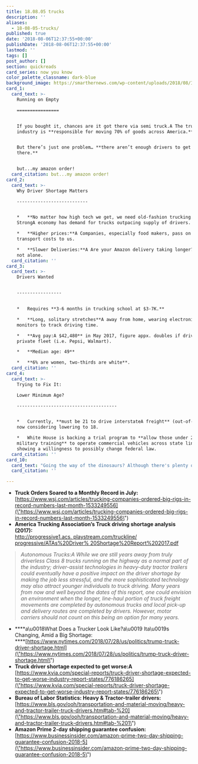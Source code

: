 ```yaml
---
title: 18.08.05 trucks
description: ''
aliases:
  - 18-08-05-trucks/
published: true
date: '2018-08-06T12:37:55+00:00'
publishDate: '2018-08-06T12:37:55+00:00'
lastmod: ''
tags: []
post_author: []
section: quickreads
card_series: now you know
color_palette_classname: dark-blue
background_image: https://smarthernews.com/wp-content/uploads/2018/08/IMG_3379.jpg
card_1:
  card_text: >-
    Running on Empty

    ================


    If you bought it, chances are it got there via semi truck.A The trucking
    industry is **responsible for moving 70% of goods across America.**


    But there’s just one problem… **there aren’t enough drivers to get it
    there.**


    but...my amazon order!
  card_citation: but...my amazon order!
card_2:
  card_text: >-
    Why Driver Shortage Matters

    ---------------------------


    *   **No matter how high tech we get, we need old-fashion trucking.**
    StrongA economy has demand for trucks outpacing supply of drivers.

    *   **Higher prices:**A Companies, especially food makers, pass on higher
    transport costs to us.

    *   **Slower Deliveries:**A Are your Amazon delivery taking longer? You’re
    not alone.
  card_citation: ''
card_3:
  card_text: >-
    Drivers Wanted  


    -----------------


    *   Requires **3-6 months in trucking school at $3-7K.**

    *   **Long, solitary stretches**A away from home, wearing electronic
    monitors to track driving time.

    *   **Avg pay:A $42,480** in May 2017, figure appx. doubles if driving for
    private fleet (i.e. Pepsi, Walmart).

    *   **Median age: 49**

    *   **6% are women, two-thirds are white**.
  card_citation: ''
card_4:
  card_text: >-
    Trying to Fix It:  

    Lower Minimum Age?

    --------------------------------------


    *   Currently, **must be 21 to drive interstateA freight** (out-of-state);
    now considering lowering to 18.

    *   White House is backing a trial program to **allow those under 21 with
    military training** to operate commercial vehicles across state lines,
    showing a willingness to possibly change federal law.
  card_citation: ''
card_10:
  card_text: "Going the way of the dinosaurs? Although there's plenty of hype around autonomous trucks wiping out the need for drivers, trucking executives say that day is still too far off to solve todayax19s problem.nn[view sources](https://smarthernews.com/18-08-05-trucks/)"
  card_citation: ''

---
```

*   **Truck Orders Soared to a Monthly Record in July:**  
    [https://www.wsj.com/articles/trucking-companies-ordered-big-rigs-in-record-numbers-last-month-1533249556](\"https://www.wsj.com/articles/trucking-companies-ordered-big-rigs-in-record-numbers-last-month-1533249556\")
*   **America Trucking Association’s Truck driving shortage analysis (2017):**  
    [http://progressive1.acs. playstream.com/truckline/ progressive/ATAs%20Driver% 20Shortage%20Report%202017.pdf](\"http://progressive1.acs.)

> _Autonomous Trucks:A While we are still years away from truly driverless Class 8 trucks running on the highway as a normal part of the industry; driver-assist technologies in heavy-duty tractor trailers could eventually have a positive impact on the driver shortage by making the job less stressful, and the more sophisticated technology may also attract younger individuals to truck driving. Many years from now and well beyond the dates of this report, one could envision an environment when the longer, line-haul portion of truck freight movements are completed by autonomous trucks and local pick-up and delivery routes are completed by drivers. However, motor carriers should not count on this being an option for many years._

*   ****a\\u0018What Does a Trucker Look Like?a\\u0019 Ita\\u0019s Changing, Amid a Big Shortage:  
    ****[https://www.nytimes.com/2018/07/28/us/politics/trump-truck-driver-shortage.html](\"https://www.nytimes.com/2018/07/28/us/politics/trump-truck-driver-shortage.html\")
*   **Truck driver shortage expected to get worse:A**  
    [https://www.kvia.com/special-reports/truck-driver-shortage-expected-to-get-worse-industry-report-states/776186265](\"https://www.kvia.com/special-reports/truck-driver-shortage-expected-to-get-worse-industry-report-states/776186265\")
*   **Bureau of Labor Statistics: Heavy & Tractor-trailer drivers:**  
    [https://www.bls.gov/ooh/transportation-and-material-moving/heavy-and-tractor-trailer-truck-drivers.htm#tab-%20](\"https://www.bls.gov/ooh/transportation-and-material-moving/heavy-and-tractor-trailer-truck-drivers.htm#tab-%201\")
*   **Amazon Prime 2-day shipping guarantee confusion:**  
    [https://www.businessinsider.com/amazon-prime-two-day-shipping-guarantee-confusion-2018-5](\"https://www.businessinsider.com/amazon-prime-two-day-shipping-guarantee-confusion-2018-5\")